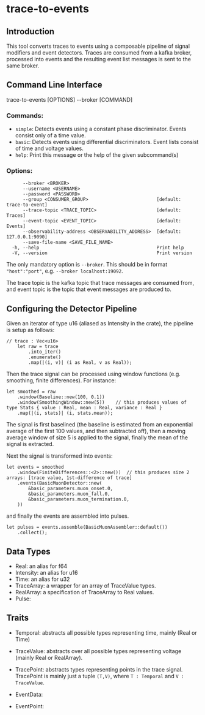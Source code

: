 # trace-to-events

## Introduction
This tool converts traces to events using a composable pipeline of signal modifiers and event detectors.
Traces are consumed from a kafka broker, processed into events and the resulting event list messages is sent to the same broker.

## Command Line Interface
trace-to-events [OPTIONS] --broker <BROKER> [COMMAND]

### Commands:
-  `simple`:       Detects events using a constant phase discriminator. Events consist only of a time value.
-  `basic`:        Detects events using differential discriminators. Event lists consist of time and voltage values.
-  `help`:         Print this message or the help of the given subcommand(s)

### Options:
```
      --broker <BROKER>                                
      --username <USERNAME>                            
      --password <PASSWORD>                            
      --group <CONSUMER_GROUP>                         [default: trace-to-event]
      --trace-topic <TRACE_TOPIC>                      [default: Traces]
      --event-topic <EVENT_TOPIC>                      [default: Events]
      --observability-address <OBSERVABILITY_ADDRESS>  [default: 127.0.0.1:9090]
      --save-file-name <SAVE_FILE_NAME>                
  -h, --help                                           Print help
  -V, --version                                        Print version
```
The only mandatory option is `--broker`. This should be in format `"host":"port"`, e.g. `--broker localhost:19092`.

The trace topic is the kafka topic that trace messages are consumed from, and event topic is the topic that event messages are produced to.

## Configuring the Detector Pipeline
Given an iterator of type u16 (aliased as Intensity in the crate), the pipeline is setup as follows:
```
// trace : Vec<u16>
    let raw = trace
        .into_iter()
        .enumerate()
        .map(|(i, v)| (i as Real, v as Real));
```
Then the trace signal can be processed using window functions (e.g. smoothing, finite differences). For instance:
```
let smoothed = raw
    .window(Baseline::new(100, 0.1))
    .window(SmoothingWindow::new(5))    // this produces values of type Stats { value : Real, mean : Real, variance : Real }
    .map(|(i, stats)| (i, stats.mean));
```
The signal is first baselined (the baseline is estimated from an exponential average of the first 100 values, and then subtracted off),
then a moving average window of size 5 is applied to the signal, finally the mean of the signal is extracted.

Next the signal is transformed into events:
```
let events = smoothed
    .window(FiniteDifferences::<2>::new())  // this produces size 2 arrays: [trace value, 1st-difference of trace]
    .events(BasicMuonDetector::new(
        &basic_parameters.muon_onset.0,
        &basic_parameters.muon_fall.0,
        &basic_parameters.muon_termination.0,
    ))
```
and finally the events are assembled into pulses.
```
let pulses = events.assemble(BasicMuonAssembler::default())
    .collect();
```

## Data Types
- Real: an alias for f64
- Intensity: an alias for u16
- Time: an alias for u32
- TraceArray: a wrapper for an array of TraceValue types.
- RealArray: a specification of TraceArray to Real values.
- Pulse: 

## Traits
- Temporal: abstracts all possible types representing time, mainly (Real or Time)
- TraceValue: abstracts over all possible types representing voltage (mainly Real or RealArray).
- TracePoint: abstracts types representing points in the trace signal. TracePoint is mainly just a tuple `(T,V)`, where `T : Temporal` and `V : TraceValue`.

- EventData:
- EventPoint:
